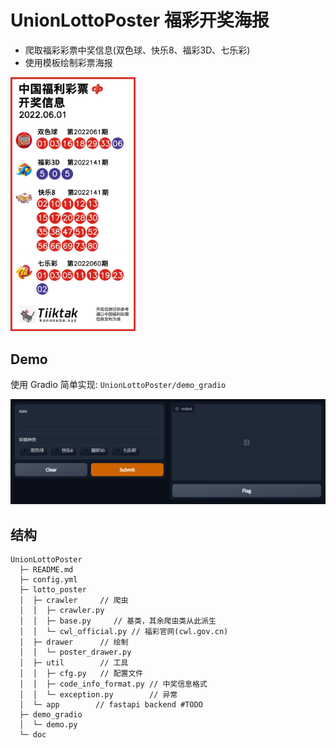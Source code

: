 # UnionLottoPoster 福彩开奖海报

- 爬取福彩彩票中奖信息(双色球、快乐8、福彩3D、七乐彩)
- 使用模板绘制彩票海报

<img alt="poster" src="doc/lotto_poster.jpg" width="200"/>

## Demo

使用 Gradio 简单实现: `UnionLottoPoster/demo_gradio`

![gradio demo](doc/gradio_demo.png)

## 结构

``` 
UnionLottoPoster
  ├─ README.md
  ├─ config.yml
  ├─ lotto_poster
  │  ├─ crawler     // 爬虫
  │  │  ├─ crawler.py  
  │  │  ├─ base.py     // 基类，其余爬虫类从此派生
  │  │  └─ cwl_official.py // 福彩官网(cwl.gov.cn)
  │  ├─ drawer      // 绘制
  │  │  └─ poster_drawer.py
  │  ├─ util        // 工具
  │  │  ├─ cfg.py   // 配置文件
  │  │  ├─ code_info_format.py // 中奖信息格式
  │  │  └─ exception.py        // 异常
  │  └─ app        // fastapi backend #TODO
  ├─ demo_gradio
  │  └─ demo.py    
  └─ doc
```

